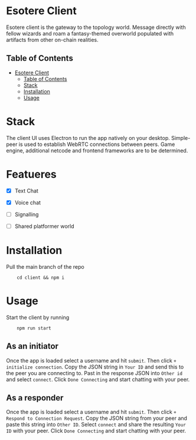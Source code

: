 # Esotere Client
Esotere client is the gateway to the topology world.
Message directly with fellow wizards and roam a fantasy-themed overworld populated with artifacts from other on-chain realities.

## Table of Contents
- [Esotere Client](#esotere-client)
  - [Table of Contents](#table-of-contents)
  - [Stack](#stack)
  - [Installation](#installation)
  - [Usage](#usage)
  
# Stack
The client UI uses Electron to run the app natively on your desktop. Simple-peer is used to establish WebRTC connections between peers. Game engine, additional netcode and frontend frameworks are to be determined.

# Featueres
- [x] Text Chat
- [x] Voice chat
- [ ] Signalling
- [ ] Shared platformer world


# Installation
Pull the main branch of the repo
```
    cd client && npm i
```

# Usage
Start the client by running
```
    npm run start
```
## As an initiator
Once the app is loaded select a username and hit `submit`. 
Then click `+ initialize connection`. Copy the JSON string in `Your ID` and send this to the peer you are connecting to.
Past in the response JSON into `Other id` and select `connect`. Click `Done Connecting` and start chatting with your peer.

## As a responder
Once the app is loaded select a username and hit `submit`. 
Then click `+ Respond to Connection Request`. Copy the JSON string from your peer and paste this string into `Other ID`. Select `connect` and share the resulting `Your ID` with your peer. Click `Done Connecting` and start chatting with your peer.


